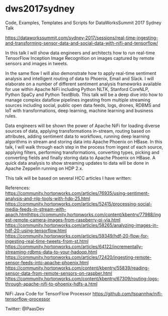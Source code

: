 # dws2017sydney
Code, Examples, Templates and Scripts for DataWorksSummit 2017 Sydney Talk

https://dataworkssummit.com/sydney-2017/sessions/real-time-ingesting-and-transforming-sensor-data-and-social-data-with-nifi-and-tensorflow/

In this talk I will show data engineers and architects how to run real-time TensorFlow Inception Image Recognition on images captured by remote sensors and images in tweets. 


In the same flow I will also demonstrate how to apply real-time sentiment analysis and intelligent routing of data to Phoenix, Email and Slack. I will elaborate on a number of different sentiment analysis frameworks available for use within Apache NiFi including Python NLTK, Stanford CoreNLP, Python SpaCy and Python TextBlob. This talk will be a deep dive into how to manage complex dataflow pipelines ingesting from multiple streaming sources including social, public open data feeds, logs, drones, RDBMS and IoT with transformations, deep learning, machine learning and business rules. 


Data engineers will be shown the power of Apache NiFi for loading diverse sources of data, applying transformations in-stream, routing based on attributes, adding sentiment data to workflows, running deep learning algorithms in stream and storing data into Apache Phoenix on HBase. In this talk, I will walk through each step in the process from ingest of each source, applying filters, performing transformations, converting types, picking and converting fields and finally storing data to Apache Phoenix on HBase. A quick data analysis to show streaming updates to data will be done in Apache Zeppelin running on HDP 2.x. 


This talk will be based on several HCC articles I have written:  

References:  
https://community.hortonworks.com/articles/76935/using-sentiment-analysis-and-nlp-tools-with-hdp-25.html https://community.hortonworks.com/articles/52415/processing-social-media-feeds-in-stream-with-apach.htmlhttps://community.hortonworks.com/content/kbentry/77988/ingest-remote-camera-images-from-raspberry-pi-via.html https://community.hortonworks.com/articles/58265/analyzing-images-in-hdf-20-using-tensorflow.html https://community.hortonworks.com/articles/59349/hdf-20-flow-for-ingesting-real-time-tweets-from-st.html https://community.hortonworks.com/articles/64122/incrementally-streaming-rdbms-data-to-your-hadoop.html https://community.hortonworks.com/articles/72420/ingesting-remote-sensor-feeds-into-apache-phoenix.html https://community.hortonworks.com/content/kbentry/55839/reading-sensor-data-from-remote-sensors-on-raspber.html https://community.hortonworks.com/content/kbentry/67309/routing-logs-through-apache-nifi-to-phoenix-hdfs-a.html  

NiFi Java Code for TensorFlow Processor
https://github.com/tspannhw/nifi-tensorflow-processor

Twitter:  @PaasDev
